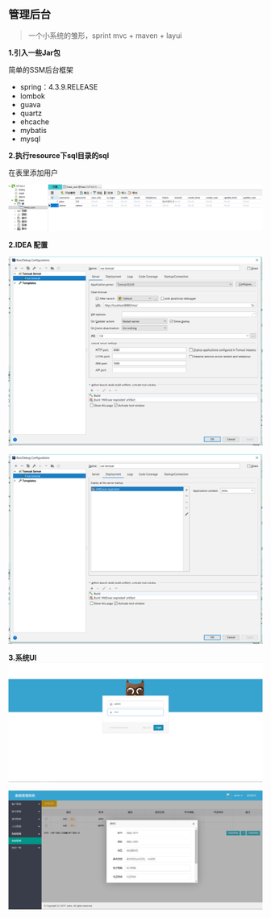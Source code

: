 ## 管理后台

> 一个小系统的雏形，sprint mvc + maven + layui

**1.引入一些Jar包**

简单的SSM后台框架

- spring：4.3.9.RELEASE
- lombok
- guava
- quartz
- ehcache
- mybatis
- mysql

**2.执行resource下sql目录的sql**

在表里添加用户

![添加用户](doc/db.jpg)

**2.IDEA 配置**

![配置tomcat server](doc/setting1.jpg)

![配置deployment，以war包形式运行](doc/setting2.jpg)

**3.系统UI**
![登录页面](doc/login.jpg)

![主页面](doc/page.jpg)